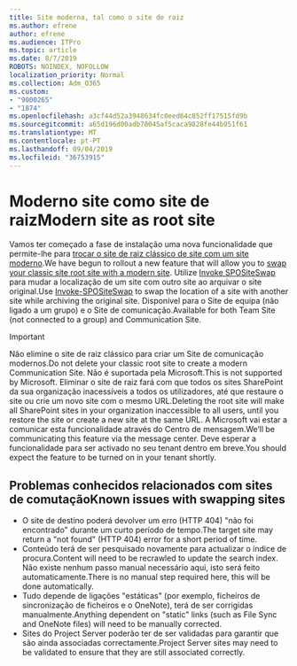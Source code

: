 ```yaml
---
title: Site moderna, tal como o site de raiz
ms.author: efrene
author: efrene
ms.audience: ITPro
ms.topic: article
ms.date: 8/7/2019
ROBOTS: NOINDEX, NOFOLLOW
localization_priority: Normal
ms.collection: Adm_O365
ms.custom:
- "9000265"
- "1874"
ms.openlocfilehash: a3cf44d52a3948634fc0eed64c852ff17515fd9b
ms.sourcegitcommit: a65d196d00adb70045af5caca9828fe44b951f61
ms.translationtype: MT
ms.contentlocale: pt-PT
ms.lasthandoff: 09/04/2019
ms.locfileid: "36753915"
---
```

# <a name="modern-site-as-root-site"></a><span data-ttu-id="f9334-102">Moderno site como site de raiz</span><span class="sxs-lookup"><span data-stu-id="f9334-102">Modern site as root site</span></span>

<span data-ttu-id="f9334-103">Vamos ter começado a fase de instalação uma nova funcionalidade que permite-lhe para [trocar o site de raiz clássico de site com um site moderno](https://docs.microsoft.com/sharepoint/modern-root-site).</span><span class="sxs-lookup"><span data-stu-id="f9334-103">We have begun to rollout a new feature that will allow you to [swap your classic site root site with a modern site](https://docs.microsoft.com/sharepoint/modern-root-site).</span></span> <span data-ttu-id="f9334-104">Utilize [Invoke SPOSiteSwap](https://docs.microsoft.com/powershell/module/sharepoint-online/invoke-spositeswap?view=sharepoint-ps) para mudar a localização de um site com outro site ao arquivar o site original.</span><span class="sxs-lookup"><span data-stu-id="f9334-104">Use [Invoke-SPOSiteSwap](https://docs.microsoft.com/powershell/module/sharepoint-online/invoke-spositeswap?view=sharepoint-ps) to swap the location of a site with another site while archiving the original site.</span></span> <span data-ttu-id="f9334-105">Disponível para o Site de equipa (não ligado a um grupo) e o Site de comunicação.</span><span class="sxs-lookup"><span data-stu-id="f9334-105">Available for both Team Site (not connected to a group) and Communication Site.</span></span>

>[!Important]
> <span data-ttu-id="f9334-106">Não elimine o site de raiz clássico para criar um Site de comunicação modernos.</span><span class="sxs-lookup"><span data-stu-id="f9334-106">Do not delete your classic root site to create a modern Communication Site.</span></span> <span data-ttu-id="f9334-107">Não é suportada pela Microsoft.</span><span class="sxs-lookup"><span data-stu-id="f9334-107">This is not supported by Microsoft.</span></span> <span data-ttu-id="f9334-108">Eliminar o site de raiz fará com que todos os sites SharePoint da sua organização inacessíveis a todos os utilizadores, até que restaure o site ou crie um novo site com o mesmo URL.</span><span class="sxs-lookup"><span data-stu-id="f9334-108">Deleting the root site will make all SharePoint sites in your organization inaccessible to all users, until you restore the site or create a new site at the same URL.</span></span> <span data-ttu-id="f9334-109">A Microsoft vai estar a comunicar esta funcionalidade através do Centro de mensagem.</span><span class="sxs-lookup"><span data-stu-id="f9334-109">We’ll be communicating this feature via the message center.</span></span> <span data-ttu-id="f9334-110">Deve esperar a funcionalidade para ser activado no seu tenant dentro em breve.</span><span class="sxs-lookup"><span data-stu-id="f9334-110">You should expect the feature to be turned on in your tenant shortly.</span></span>

## <a name="known-issues-with-swapping-sites"></a><span data-ttu-id="f9334-111">Problemas conhecidos relacionados com sites de comutação</span><span class="sxs-lookup"><span data-stu-id="f9334-111">Known issues with swapping sites</span></span>
- <span data-ttu-id="f9334-112">O site de destino poderá devolver um erro (HTTP 404) "não foi encontrado" durante um curto período de tempo.</span><span class="sxs-lookup"><span data-stu-id="f9334-112">The target site may return a "not found" (HTTP 404) error for a short period of time.</span></span>
- <span data-ttu-id="f9334-113">Conteúdo terá de ser pesquisado novamente para actualizar o índice de procura.</span><span class="sxs-lookup"><span data-stu-id="f9334-113">Content will need to be recrawled to update the search index.</span></span> <span data-ttu-id="f9334-114">Não existe nenhum passo manual necessário aqui, isto será feito automaticamente.</span><span class="sxs-lookup"><span data-stu-id="f9334-114">There is no manual step required here, this will be done automatically.</span></span>
- <span data-ttu-id="f9334-115">Tudo depende de ligações "estáticas" (por exemplo, ficheiros de sincronização de ficheiros e o OneNote), terá de ser corrigidas manualmente.</span><span class="sxs-lookup"><span data-stu-id="f9334-115">Anything dependent on "static" links (such as File Sync and OneNote files) will need to be manually corrected.</span></span>
- <span data-ttu-id="f9334-116">Sites do Project Server poderão ter de ser validadas para garantir que são ainda associadas correctamente.</span><span class="sxs-lookup"><span data-stu-id="f9334-116">Project Server sites may need to be validated to ensure that they are still associated correctly.</span></span> 
